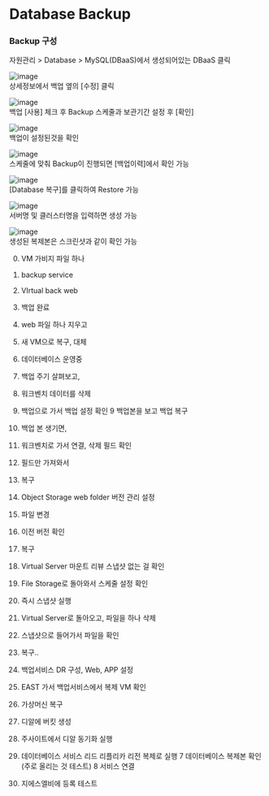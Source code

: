
<h1>Database Backup</h1>

<h3>Backup 구성</h3>

자원관리 > Database > MySQL(DBaaS)에서 생성되어있는 DBaaS 클릭

![image](https://github.com/scp-cloudacademy/ce-advanced/assets/147478897/6a8e8f45-6897-4722-a1d1-bed26f98bef1)<br>
상세정보에서 백업 옆의 [수정] 클릭

![image](https://github.com/scp-cloudacademy/ce-advanced/assets/147478897/4e61fd1f-880e-4273-8935-3d2f75494621)<br>
백업 [사용] 체크 후 Backup 스케줄과 보관기간 설정 후 [확인]

![image](https://github.com/scp-cloudacademy/ce-advanced/assets/147478897/0b548a1f-d214-4010-b1d0-8a2032f5ab70)<br>
백업이 설정된것을 확인

![image](https://github.com/scp-cloudacademy/ce-advanced/assets/147478897/12a1cbbe-6e1c-4e41-b94c-6918a26aebbb)<br>
스케줄에 맞춰 Backup이 진행되면 [백업이력]에서 확인 가능

![image](https://github.com/scp-cloudacademy/ce-advanced/assets/147478897/72ed1d93-d3c5-4ff7-87f2-24e6e9cb57fa)<br>
[Database 복구]를 클릭하여 Restore 가능

![image](https://github.com/scp-cloudacademy/ce-advanced/assets/147478897/fbf0b32f-e153-487a-9008-559df04a3bc6)<br>
서버명 및 클러스터명을 입력하면 생성 가능

![image](https://github.com/scp-cloudacademy/ce-advanced/assets/147478897/3ae4ba02-d8b8-4e4b-b6eb-38f576661e1e)<br>
생성된 복제본은 스크린샷과 같이 확인 가능


0. VM 가비지 파일 하나
1. backup service
2. VIrtual back web
3. 백업 완료
4. web 파일 하나 지우고
5. 새 VM으로 복구, 대체
6. 데이터베이스 운영중
7. 백업 주기 살펴보고,
8. 워크벤치 데이터를 삭제
8. 백업으로 가서 백업 설정 확인
9  백업본을 보고 백업 복구
10. 백업 본 생기면,
11. 워크벤치로 가서 연결, 삭제 필드 확인
12. 필드만 가져와서
13. 복구

1. Object Storage web folder 버전 관리 설정
2. 파일 변경
3. 이전 버전 확인
4. 복구
5. Virtual Server 마운트 리뷰 스냅샷 없는 걸 확인
5. File Storage로 돌아와서 스케줄 설정 확인
6. 즉시 스냅샷 실행 
6. Virtual Server로 돌아오고, 파일을 하나 삭제
7. 스냅샷으로 들어가서 파일을 확인
8. 복구..


1. 백업서비스 DR 구성, Web, APP 설정
2. EAST 가서 백업서비스에서 복제 VM 확인
3. 가상머신 복구
4. 디알에 버킷 생성
5. 주사이트에서 디알 동기화 실행
6. 데이터베이스 서비스 리드 리플리카 리전 복제로 실행
7 데이터베이스 복제본 확인 (주로 올리는 것 테스트)
8 서비스 연결
9. 지에스엘비에 등록 테스트


